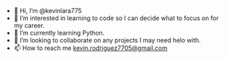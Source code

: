 - 👋 Hi, I’m @kevinlara775
- 👀 I’m interested in learning to code so I can decide what to focus on for my career.
- 🌱 I’m currently learning Python.
- 💞️ I’m looking to collaborate on any projects I may need helo with.
- 📫 How to reach me kevin.rodriguez7705@gmail.com

<!---
kevinlara775/kevinlara775 is a ✨ special ✨ repository because its `README.md` (this file) appears on your GitHub profile.
You can click the Preview link to take a look at your changes.
--->
